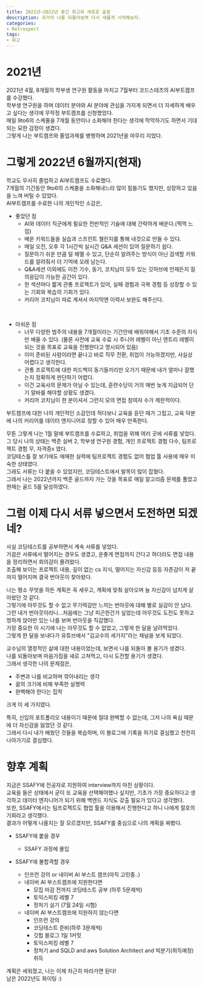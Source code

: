 ```yaml
---
title: 2021년~2022년 중간 회고와 새로운 출발
description: 과거의 나를 되돌아보며 다시 새롭게 시작해보자.
categories:
- Retrospect
tags: 
- 회고
---
```


# 2021년
2021년 4월, 8개월의 학부생 연구원 활동을 마치고 7월부터 코드스테츠의 AI부트캠프를 수강했다. <br>
학부생 연구원을 하며 데이터 분야와 AI 분야에 관심을 가지게 되면서 더 자세하게 배우고 싶다는 생각에 무작정 부트캠프를 신청했었다. <br>
매일 9to6의 스케줄을 7개월 동안이나 소화해야 한다는 생각에 막막하기도 하면서 기대되는 묘한 감정이 생겼다. <br>
그렇게 나는 부트캠프와 졸업과제를 병행하며 2021년을 마무리 지었다.

# 그렇게 2022년 6월까지(현재)
학교도 무사히 졸업하고 AI부트캠프도 수료했다. <br>
7개월의 기간동안 9to6의 스케줄을 소화해내느라 많이 힘들기도 했지만, 성장하고 있음을 느껴 버틸 수 있었다. <br>
AI부트캠프를 수료한 나의 개인적인 소감은, <br>
* 좋았던 점
	* AI와 데이터 직군에게 필요한 전반적인 기술에 대해 간략하게 배운다.(찍먹 느낌)
	* 배운 키워드들을 실습과 스프린트 챌린지를 통해 내것으로 만들 수 있다.
	* 매일 오전, 오후 각 1시간씩 실시간 Q&A 세션이 있어 질문하기 쉽다.
	* 질문하기 쉬운 만큼 덜 헤맬 수 있고, 단순히 알려주는 방식이 아닌 검색할 키워드를 알려줘서 더 기억에 오래 남는다.
	* Q&A세션 이외에도 이전 기수, 동기, 코치님이 모두 있는 깃허브에 언제든지 질의응답이 가능한 공간이 있다.
	* 한 섹션마다 짧게 관통 프로젝트가 있어, 실패 경험과 극복 경험 등 성장할 수 있는 기회와 복습의 기회가 있다.
	* 커리어 코치님이 따로 계셔서 마지막엔 이력서 보완도 해주신다.

<br>

* 아쉬운 점
	* 너무 다양한 범주의 내용을 7개월이라는 기간안에 배워야해서 기초 수준의 지식만 배울 수 있다. (물론 사전에 교육 수료 시 주니어 레벨이 아닌 엔트리 레벨이 되는 것을 목표로 교육을 진행한다고 명시되어 있음)
	* 이미 준비된 사람이라면 끝나고 바로 직무 전환, 취업이 가능하겠지만, 사실상 어렵다고 생각한다.
	* 관통 프로젝트에 대한 피드백이 동기들끼리만 오가기 때문에 내가 얼마나 잘했는지 정확하게 판단하기 어렵다.
	* 이건 교육사의 문제가 아닐 수 있는데, 훈련수당이 거의 매번 늦게 지급되어 단기 알바를 해야할 상황도 생겼다.
	* 커리어 코치님이 한 분이셔서 그런지 모의 면접 참여자 수가 제한적이다.

부트캠프에 대한 나의 개인적인 소감인데 적다보니 교육을 듣던 때가 그립고, 교육 덕분에 나의 커리어를 데이터 엔지니어로 정할 수 있어 매우 만족한다. <br>

무튼 그렇게 나는 1월 말에 부트캠프를 수료하고, 취업을 위해 여러 곳에 서류를 넣었다. <br>
그 당시 나의 상태는 백준 실버 2, 학부생 연구원 경험, 개인 프로젝트 경험 다수, 팀프로젝트 경험 무, 자격증x 였다. <br>
코딩테스틀 잘 보기에도 애매한 실력에 팀프로젝트 경험도 없어 협업 툴 사용에 매우 미숙한 상태였다. <br>
그래도 서류는 다 붙을 수 있었지만, 코딩테스트에서 발목이 많이 잡혔다. <br>
그래서 나는 2022년까지 백준 골드까지 가는 것을 목표로 매일 알고리즘 문제를 풀었고 현재는 골드 5를 달성하였다. <br>

# 그럼 이제 다시 서류 넣으면서 도전하면 되겠네?
사실 코딩테스트를 공부하면서 계속 서류를 넣었다. <br>
가끔은 서류에서 떨어지는 경우도 생겼고, 운좋게 면접까지 간다고 하더라도 면접 내용을 정리하면서 회의감이 몰려왔다. <br>
조촐해 보이는 프로젝트 내용, 깊이 없는 cs 지식, 떨어지는 자신감 등등 자존감이 저 끝까지 떨어지며 결국 번아웃이 찾아왔다. <br>

나는 평소 무엇을 하든 계획은 꼭 세우고, 계획에 맞춰 살아오며 늘 자신감이 넘치게 살아왔던 것 같다. <br>
그렇기에 아무것도 할 수 없고 무기력감만 느끼는 번아웃에 대해 별로 실감이 안 났다. <br>
그런 내가 번아웃이라니...처음에는 그냥 피곤한건가 싶었는데 아무것도 도전도 못하고 멍하게 앉아만 있는 나를 보며 번아웃을 직감했다. <br>
가장 중요한 이 시기에 나는 아무것도 할 수 없었고, 그렇게 한 달을 날려먹었다. <br>
그렇게 한 달을 보내다가 유튜브에서 "김교수의 세가지"라는 채널을 보게 되었다. <br>

교수님의 열정적인 삶에 대한 내용이었는데, 보면서 나를 되돌아 볼 용기가 생겼다. <br>
나를 되돌아보며 마음가짐을 새로 고쳐먹고, 다시 도전할 용기가 생겼다. <br>
그래서 생각한 나의 문제점은,

* 주변과 나를 비교하며 깎아내리는 생각
* 꿈의 크기에 비해 부족한 실행력
* 완벽해야 한다는 집착

크게 이 세 가지였다. <br>

특히, 신입의 포트폴리오 내용이기 때문에 절대 완벽할 수 없는데, 그저 나의 욕심 때문에 더 자신감을 잃었던 것 같다. <br>
그래서 다시 내가 배웠던 것들을 복습하며, 이 블로그에 기록을 하기로 결심했고 천천히 나아가기로 결심했다. <br>

# 향후 계획
지금은 SSAFY에 전공자로 지원하여 interview까지 마친 상황이다. <br>
교육을 들은 상태에서 굳이 또 교육을 선택해야했나 싶지만, 기초가 가장 중요하다고 생각하고 데이터 엔지니어가 되기 위해 백엔드 지식도 갖출 필요가 있다고 생각했다. <br>
또한, SSAFY에서는 팀프로젝트도 협업 툴을 이용해서 진행한다고 하니 나에게 절호의 기회라고 생각했다. <br>
결과가 어떻게 나올지는 잘 모르겠지만, SSAFY를 중심으로 나의 계획을 짜봤다. <br>

* SSAFY에 붙을 경우
	* SSAFY 과정에 몰입

* SSAFY에 불합격할 경우
	* 인프런 강의 or 네이버 AI 부스트 캠프(아직 고민중..)
	* 네이버 AI 부스트캠프에 지원한다면
		* 모집 마감 전까지 코딩테스트 공부 (하루 5문제씩)
		* 토익스피킹 레벨 7
		* 정처기 실기 (7월 24일 시험)
	* 네이버 AI 부스트캠프에 지원하지 않는다면
		* 인프런 강의
		* 코딩테스트 준비(하루 3문제씩)
		* 깃헙 블로그 1일 1커밋
		* 토익스피킹 레벨 7
		* 정처기 and SQLD and aws Solution Architect and 빅분기(취득예정) 취득

계획은 세워졌고, 나는 이제 차근히 따라가면 된다! <br>
남은 2022년도 화이팅 :)
